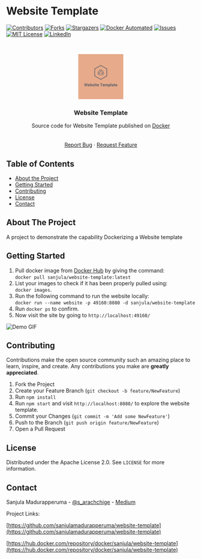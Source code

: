 # Website Template

<!-- Project Website Template -->
<!--
*** This README uses markdown "reference style" links for readability.
*** Reference links are enclosed in brackets [ ] instead of parentheses ( ).
*** See the bottom of this document for the declaration of the reference variables
*** for contributors-url, forks-url, etc. This is an optional, concise syntax you may use.
*** https://www.markdownguide.org/basic-syntax/#reference-style-links
-->

[![Contributors][contributors-shield]][contributors-url]
[![Forks][forks-shield]][forks-url]
[![Stargazers][stars-shield]][stars-url]
[![Docker Automated][docker-automated]][docker-url]
[![Issues][issues-shield]][issues-url]
[![MIT License][license-shield]][license-url]
[![LinkedIn][linkedin-shield]][linkedin-url]

<!-- PROJECT LOGO -->
<br />

<p align="center">
  <a href="https://github.com/sanjulamadurapperuma/website-template">
    <img src="views/img/logo.png" alt="Logo" width="120" height="120">
  </a>


  <h3 align="center">Website Template</h3>

  <p align="center">
    Source code for Website Template published on <a href="https://hub.docker.com/repository/docker/sanjula/website-template">Docker</a>
    <br />
    <!--<a href=""><strong>Explore the docs »</strong></a>-->
    <br />
    <br />
    <!--<a href="https://github.com/sanjulamadurapperuma/website-template">View Demo</a>-->
    <a href="https://github.com/sanjulamadurapperuma/website-template/issues">Report Bug</a>
    ·
    <a href="https://github.com/sanjulamadurapperuma/website-template/issues">Request Feature</a>
  </p>

</p>

<!-- TABLE OF CONTENTS -->

## Table of Contents

- [About the Project](#about-the-project)
- [Getting Started](#getting-started)
- [Contributing](#contributing)
- [License](#license)
- [Contact](#contact)

<!-- ABOUT THE PROJECT -->

## About The Project

A project to demonstrate the capability Dockerizing a Website template

<!-- GETTING STARTED -->

## Getting Started

1. Pull docker image from <a href="https://hub.docker.com/repository/docker/sanjula/website-template">Docker Hub</a> by giving the command:
    <br />
    `docker pull sanjula/website-template:latest`
2. List your images to check if it has been properly pulled using: <br/>
    `docker images`.
3. Run the following command to run the website locally: <br/>
    `docker run --name website -p 49160:8080 -d sanjula/website-template`
4. Run `docker ps` to confirm.
5. Now visit the site by going to `http://localhost:49160/`

![Demo GIF](views/img/demo/demo.gif)

<!-- CONTRIBUTING -->

## Contributing

Contributions make the open source community such an amazing place to learn, inspire, and create. Any contributions you make are **greatly appreciated**.

1. Fork the Project
2. Create your Feature Branch (`git checkout -b feature/NewFeature`)
3. Run `npm install`
4. Run `npm start` and visit `http://localhost:8080/` to explore the website template.
3. Commit your Changes (`git commit -m 'Add some NewFeature'`)
4. Push to the Branch (`git push origin feature/NewFeature`)
5. Open a Pull Request

<!-- LICENSE -->

## License

Distributed under the Apache License 2.0. See `LICENSE` for more information.

<!-- CONTACT -->

## Contact

Sanjula Madurapperuma - [@s_arachchige](https://twitter.com/s_arachchige) - [Medium](https://medium.com/@sanjulamadurapperuma)

Project Links: 

[https://github.com/sanjulamadurapperuma/website-template](https://github.com/sanjulamadurapperuma/website-template)

[https://hub.docker.com/repository/docker/sanjula/website-template](https://hub.docker.com/repository/docker/sanjula/website-template)

<!-- MARKDOWN LINKS & IMAGES -->

[contributors-shield]: https://img.shields.io/github/contributors/sanjulamadurapperuma/website-template.svg?style=flat-square
[contributors-url]: https://github.com/sanjulamadurapperuma/website-template/graphs/contributors
[forks-shield]: https://img.shields.io/github/forks/sanjulamadurapperuma/website-template.svg?style=flat-square
[forks-url]: https://github.com/sanjulamadurapperuma/website-template/network/members
[stars-shield]: https://img.shields.io/github/stars/sanjulamadurapperuma/website-template.svg?style=flat-square
[stars-url]: https://github.com/sanjulamadurapperuma/website-template/stargazers
[issues-shield]: https://img.shields.io/github/issues/sanjulamadurapperuma/website-template.svg?style=flat-square
[issues-url]: https://github.com/sanjulamadurapperuma/website-template/issues
[license-shield]: https://img.shields.io/github/license/sanjulamadurapperuma/website-template.svg?style=flat-square
[license-url]: https://github.com/sanjulamadurapperuma/website-template/blob/master/LICENSE
[linkedin-shield]: https://img.shields.io/badge/-LinkedIn-black.svg?style=flat-square&logo=linkedin&colorB=555
[docker-automated]: https://img.shields.io/docker/automated/sanjulamadurapperuma/website-template
[docker-url]: https://hub.docker.com/repository/docker/sanjula/website-template
[linkedin-url]: https://www.linkedin.com/in/sanjula-madurapperuma/